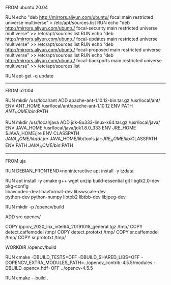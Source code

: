 FROM     ubuntu:20.04

RUN echo "deb http://mirrors.aliyun.com/ubuntu/ focal main restricted universe multiverse" >  /etc/apt/sources.list
RUN echo "deb http://mirrors.aliyun.com/ubuntu/ focal-security main restricted universe multiverse" >>  /etc/apt/sources.list
RUN echo "deb http://mirrors.aliyun.com/ubuntu/ focal-updates main restricted universe multiverse" >>  /etc/apt/sources.list
RUN echo "deb http://mirrors.aliyun.com/ubuntu/ focal-proposed main restricted universe multiverse" >>  /etc/apt/sources.list
RUN echo "deb http://mirrors.aliyun.com/ubuntu/ focal-backports main restricted universe multiverse" >>  /etc/apt/sources.list


RUN  apt-get  -q update


----

FROM u2004

RUN mkdir /usr/local/ant
ADD apache-ant-1.10.12-bin.tar.gz /usr/local/ant/
ENV ANT_HOME /usr/local/ant/apache-ant-1.10.12
ENV PATH $ANT_HOME/bin:$PATH

RUN mkdir /usr/local/java
ADD jdk-8u333-linux-x64.tar.gz /usr/local/java/
ENV JAVA_HOME /usr/local/java/jdk1.8.0_333
ENV JRE_HOME $JAVA_HOME/jre
ENV CLASSPATH $JAVA_HOME/lib/dt.jar:$JAVA_HOME/lib/tools.jar:$JRE_HOME/lib:$CLASSPATH
ENV PATH $JAVA_HOME/bin:$PATH


----

FROM    uja

RUN DEBIAN_FRONTEND=noninteractive apt install -y tzdata

RUN   apt install -y cmake g++ wget unzip  build-essential  git libgtk2.0-dev pkg-config \
                     libavcodec-dev libavformat-dev libswscale-dev \
                      python-dev python-numpy libtbb2 libtbb-dev libjpeg-dev 
                                           

RUN mkdir -p /opencv/build 

ADD src opencv/ 

COPY ippicv_2020_lnx_intel64_20191018_general.tgz /tmp/
COPY detect.caffemodel /tmp/
COPY detect.prototxt /tmp/
COPY sr.caffemodel /tmp/
COPY sr.prototxt /tmp/




WORKDIR /opencv/build

RUN cmake -DBUILD_TESTS=OFF -DBUILD_SHARED_LIBS=OFF -DOPENCV_EXTRA_MODULES_PATH=../opencv_contrib-4.5.5/modules  -DBUILD_opencv_hdf=OFF  ../opencv-4.5.5

RUN cmake --build .